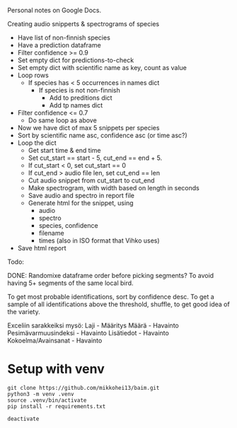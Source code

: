 

Personal notes on Google Docs.


Creating audio snipperts & spectrograms of species

- Have list of non-finnish species
- Have a prediction dataframe
- Filter confidence >= 0.9
- Set empty dict for predictions-to-check
- Set empty dict with scientific name as key, count as value
- Loop rows
    - If species has < 5 occurrences in names dict
        - If species is not non-finnish
            - Add to preditions dict
            - Add tp names dict
- Filter confidence <= 0.7
    - Do same loop as above
- Now we have dict of max 5 snippets per species
- Sort by scientific name asc, confidence asc (or time asc?)
- Loop the dict
    - Get start time & end time
    - Set cut_start == start - 5, cut_end == end + 5.
    - If cut_start < 0, set cut_start == 0
    - If cut_end > audio file len, set cut_end == len
    - Cut audio snippet from cut_start to cut_end
    - Make spectrogram, with width based on length in seconds
    - Save audio and spectro in report file
    - Generate html for the snippet, using
        - audio
        - spectro
        - species, confidence
        - filename
        - times (also in ISO format that Vihko uses)
- Save html report

Todo:

DONE: Randomixe dataframe order before picking segments? To avoid having 5+ segments of the same local bird.

To get most probable identifications, sort by confidence desc.
To get a sample of all identifications above the threshold, shuffle, to get good idea of the variety.

Exceliin sarakkeiksi mysö:
Laji - Määritys	Määrä - Havainto	Pesimävarmuusindeksi - Havainto	Lisätiedot - Havainto	Kokoelma/Avainsanat - Havainto



# Setup with venv

    git clone https://github.com/mikkohei13/baim.git
    python3 -m venv .venv
    source .venv/bin/activate
    pip install -r requirements.txt

    deactivate

